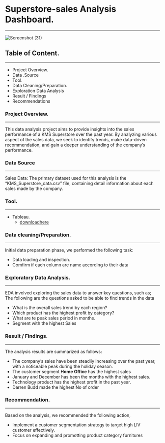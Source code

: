 # Superstore-sales Analysis Dashboard.
---

![Screenshot (31)](https://github.com/Habdoll/Superstore-sales/assets/145981715/b64372e9-7485-4ee4-a921-ac1fd46a47f3)


## Table of Content.
---
   - Project Overview.
   - Data .Source
   - Tool.
   - Data Cleaning/Preparation.
   - Exploration Data Analysis
   - Result / Findings
   - Recommendations



### Project Overview.
---
This data analysis project aims to provide insights into the sales performance of a KMS Superstore over the past year. By analyzing various aspect of the sales data, we seek to identify trends, make data-driven recommendation, and gain a deeper understanding of the company’s performance.


### Data Source
---
Sales Data: The primary dataset used for this analysis is the “KMS_Superstore_data.csv” file, containing detail information about each sales made by the company.


### Tool.
---
- Tableau.
    - [downloadhere](https://public-pantheon.tableau.com/en-us/s/download)


### Data cleaning/Preparation.
---
  Initial data preparation phase, we performed the following task:
  - Data loading and inspection.
  - Comfirm if each column are name according to their data


### Exploratory Data Analysis.
---
  EDA involved exploring the sales data to answer key questions, such as;
  The following are the questions asked to be able to find trends in the data
  - What is the overall sales trend by each region?
  - Which product has the highest profit by category?
  - What are te peak sales period in months.
  - Segment with the highest Sales


### Result / Findings.
---
  The analysis results are summarized as follows:
  - The company’s sales have been steadily increasing over the past year, with a noticeable peak during the holiday season.
  - The customer segment **Home Office** has the highest sales
  - January and December has been the months with the highest sales.
  - Technology product has the highest profit in the past year.
  - Darren Budd made the highest No of order


### Recommendation.
---
  Based on the analysis, we recommended the following action,
  - Implement a customer segmentation strategy to target high LIV customer effectively.
  - Focus on expanding and promotting product category furnitures

  

